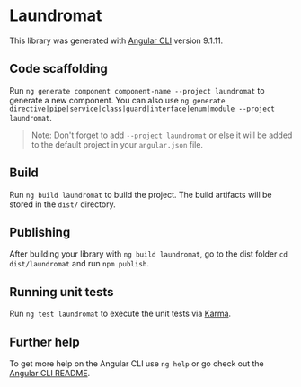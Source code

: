 # Laundromat

This library was generated with [Angular CLI](https://github.com/angular/angular-cli) version 9.1.11.

## Code scaffolding

Run `ng generate component component-name --project laundromat` to generate a new component. You can also use `ng generate directive|pipe|service|class|guard|interface|enum|module --project laundromat`.
> Note: Don't forget to add `--project laundromat` or else it will be added to the default project in your `angular.json` file. 

## Build

Run `ng build laundromat` to build the project. The build artifacts will be stored in the `dist/` directory.

## Publishing

After building your library with `ng build laundromat`, go to the dist folder `cd dist/laundromat` and run `npm publish`.

## Running unit tests

Run `ng test laundromat` to execute the unit tests via [Karma](https://karma-runner.github.io).

## Further help

To get more help on the Angular CLI use `ng help` or go check out the [Angular CLI README](https://github.com/angular/angular-cli/blob/master/README.md).
